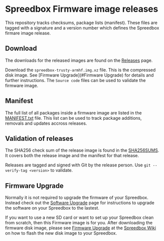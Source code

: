 # Spreedbox Firmware image releases

This repository tracks checksums, package lists (manifest). These files are tagged with a signature and a version number which defines the Spreedbox firmare image release.

## Download

The downloads for the released images are found on the [Releases](https://github.com/spreedbox/spreedbox-firmware/releases) page.

Download the `spreedbox-trusty-armhf.img.xz` file. This is the compressed disk image. See [Firmware Upgrade](#Firmware Upgrade) for details and further instructions. The `Source code` files can be used to validate the firmware image.

## Manifest

The full list of all packages inside a firmware image are listed in the [MANIFEST.txt](MANIFEST.txt) file. This list can be used to track package additions, removals and updates accross releases.

## Validation of releases

The SHA256 check sum of the release image is found in the [SHA256SUMS](SHA256SUMS). It covers both the release image and the manifest for that release.

Releases are tagged and signed with Git by the release person. Use `git --verify-tag <version>` to validate.

## Firmware Upgrade

Normally it is not required to upgrade the firmware of your Spreedbox. Instead check out the [Software Upgrade](https://github.com/spreedbox/spreedbox/wiki/Software-Update) page for instructions to upgrade the software on your Spreedbox to the lastest.

If you want to use a new SD card or want to set up your Spreedbox clean from scratch, then this Firmware image is for you. After downloading the firmware disk image, please see [Firmware Upgrade](https://github.com/spreedbox/spreedbox/wiki/Firmware-Upgrade) at the [Spreedbox Wiki](https://github.com/spreedbox/spreedbox/wiki) on how to flash the new disk image to your Spreedbox.

